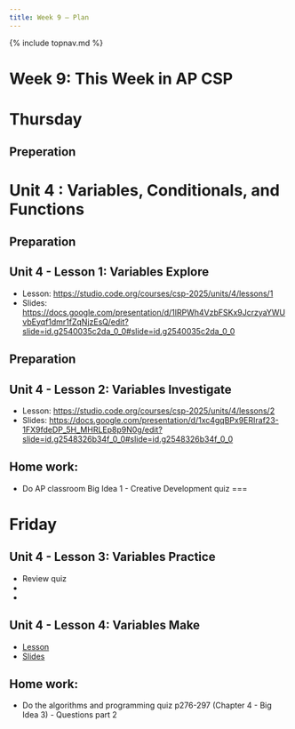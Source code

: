 ```yaml
---
title: Week 9 — Plan
---
```

{% include topnav.md %}

# Week 9: This Week in AP CSP

# Thursday 
## Preperation


# Unit 4 : Variables, Conditionals, and Functions

## Preparation

## Unit 4 - Lesson 1: Variables Explore
- Lesson: https://studio.code.org/courses/csp-2025/units/4/lessons/1
- Slides: https://docs.google.com/presentation/d/1lRPWh4VzbFSKx9JcrzyaYWUvbEyqf1dmr1fZqNjzEsQ/edit?slide=id.g2540035c2da_0_0#slide=id.g2540035c2da_0_0

## Preparation

## Unit 4 - Lesson 2: Variables Investigate
- Lesson: https://studio.code.org/courses/csp-2025/units/4/lessons/2
- Slides: https://docs.google.com/presentation/d/1xc4gqBPx9ERIraf23-1FX9fdeDP_5H_MHRLEp8p9N0g/edit?slide=id.g2548326b34f_0_0#slide=id.g2548326b34f_0_0


## Home work:
- Do AP classroom Big Idea 1 - Creative Development quiz
===

# Friday

## Unit 4 - Lesson 3: Variables Practice  
- Review quiz
- [Lesson]: (https://studio.code.org/courses/csp-2025/units/4/lessons/3)
- [Slides]: (https://docs.google.com/presentation/d/1X_KwGeEeovFn__x9ly6w5Wa0IV72EjXuO9OJPugmipk/edit?slide=id.g22ad53c2b2b_0_0#slide=id.g22ad53c2b2b_0_0)



## Unit 4 - Lesson 4: Variables Make
- [Lesson](https://studio.code.org/courses/csp-2025/units/4/lessons/4)
- [Slides](https://docs.google.com/presentation/d/1k1ngU-00Mn6fFj_bzEJS0R-MHJvp_ZbVQiApaUPCNwg/edit?slide=id.g22ad690da32_0_132#slide=id.g22ad690da32_0_132)

## Home work:
- Do the algorithms and programming quiz  p276-297 (Chapter 4 - Big Idea 3) - Questions part 2


